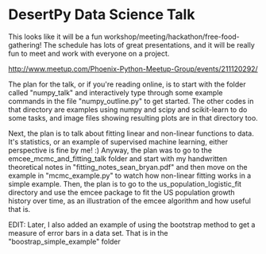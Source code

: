 # DesertPy Data Science Talk

This looks like it will be a fun workshop/meeting/hackathon/free-food-gathering! The schedule has lots of great presentations, and it will be really fun to meet and work with everyone on a project.

http://www.meetup.com/Phoenix-Python-Meetup-Group/events/211120292/

The plan for the talk, or if you're reading online, is to start with the folder called "numpy_talk" and interactively type through some example commands in the file "numpy_outline.py" to get started. The other codes in that directory are examples using numpy and scipy and scikit-learn to do some tasks, and image files showing resulting plots are in that directory too.

Next, the plan is to talk about fitting linear and non-linear functions to data. It's statistics, or an example of supervised machine learning, either perspective is fine by me! :) Anyway, the plan was to go to the emcee_mcmc_and_fitting_talk folder and start with my handwritten theoretical notes in "fitting_notes_sean_bryan.pdf" and then move on the example in "mcmc_example.py" to watch how non-linear fitting works in a simple example. Then, the plan is to go to the us_population_logistic_fit directory and use the emcee package to fit the US population growth history over time, as an illustration of the emcee algorithm and how useful that is.

EDIT: Later, I also added an example of using the bootstrap method to get a measure of error bars in a data set. That is in the "boostrap_simple_example" folder
